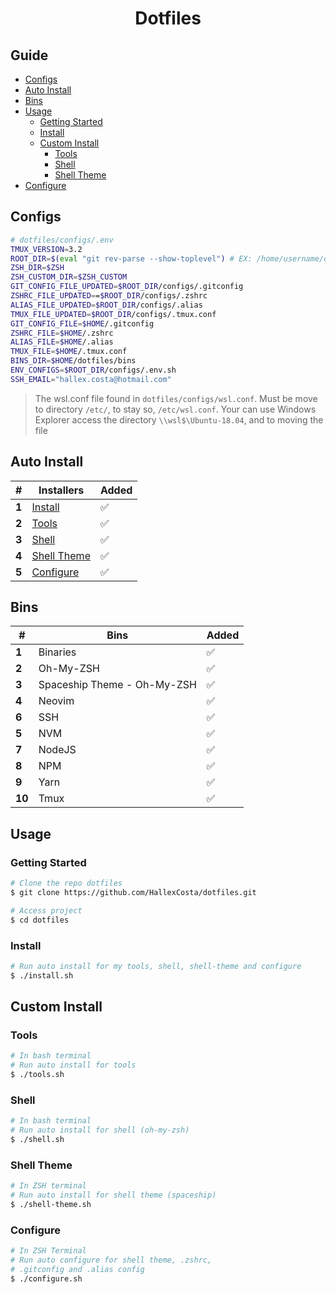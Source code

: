 <h1 align="center">Dotfiles</h1>

## Guide

- [Configs](#configs)
- [Auto Install](#install)
- [Bins](#bins)
- [Usage](#usage)
  - [Getting Started](#getting-started)
  - [Install](#install)
  - [Custom Install](#custom-install)
    - [Tools](#tools)
    - [Shell](#shell)
    - [Shell Theme](#shell-theme)
- [Configure](#configure)

[](#configs)

## Configs

```sh
# dotfiles/configs/.env
TMUX_VERSION=3.2
ROOT_DIR=$(eval "git rev-parse --show-toplevel") # EX: /home/username/dotfiles
ZSH_DIR=$ZSH
ZSH_CUSTOM_DIR=$ZSH_CUSTOM
GIT_CONFIG_FILE_UPDATED=$ROOT_DIR/configs/.gitconfig
ZSHRC_FILE_UPDATED==$ROOT_DIR/configs/.zshrc
ALIAS_FILE_UPDATED=$ROOT_DIR/configs/.alias
TMUX_FILE_UPDATED=$ROOT_DIR/configs/.tmux.conf
GIT_CONFIG_FILE=$HOME/.gitconfig
ZSHRC_FILE=$HOME/.zshrc
ALIAS_FILE=$HOME/.alias
TMUX_FILE=$HOME/.tmux.conf
BINS_DIR=$HOME/dotfiles/bins
ENV_CONFIGS=$ROOT_DIR/configs/.env.sh
SSH_EMAIL="hallex.costa@hotmail.com"
```

> The wsl.conf file found in `dotfiles/configs/wsl.conf`.
> Must be move to directory `/etc/`, to stay so, `/etc/wsl.conf`.
> Your can use Windows Explorer access the directory
> `\\wsl$\Ubuntu-18.04`, and to moving the file

[](#auto-install)

## Auto Install

| #     | Installers                  | Added |
| ----- | --------------------------- | ----- |
| **1** | [Install](#install)             | ✅    |
| **2** | [Tools](#tools)             | ✅    |
| **3** | [Shell](#shell)             | ✅    |
| **4** | [Shell Theme](#shell-theme) | ✅    |
| **5** | [Configure](#configure)     | ✅    |

[](#bins)

## Bins

| #      | Bins                        | Added |
| ------ | --------------------------- | ----- |
| **1**  | Binaries                    | ✅    |
| **2**  | Oh-My-ZSH                   | ✅    |
| **3**  | Spaceship Theme - Oh-My-ZSH | ✅    |
| **4**  | Neovim                      | ✅    |
| **6**  | SSH                         | ✅    |
| **5**  | NVM                         | ✅    |
| **7**  | NodeJS                      | ✅    |
| **8**  | NPM                         | ✅    |
| **9**  | Yarn                        | ✅    |
| **10** | Tmux                        | ✅    |

[](#usage)

## Usage

[](#getting-started)

### Getting Started

```sh
# Clone the repo dotfiles
$ git clone https://github.com/HallexCosta/dotfiles.git

# Access project
$ cd dotfiles
```

[](#install)
### Install
```sh
# Run auto install for my tools, shell, shell-theme and configure
$ ./install.sh
```

[](#custom-install)
## Custom Install

### Tools

[](#tools)

```sh
# In bash terminal
# Run auto install for tools
$ ./tools.sh
```

### Shell

[](#shell)

```sh
# In bash terminal
# Run auto install for shell (oh-my-zsh)
$ ./shell.sh
```

### Shell Theme

[](#shell-theme)

```sh
# In ZSH terminal
# Run auto install for shell theme (spaceship)
$ ./shell-theme.sh
```

### Configure

[](#configure)

```sh
# In ZSH Terminal
# Run auto configure for shell theme, .zshrc,
# .gitconfig and .alias config
$ ./configure.sh
```
